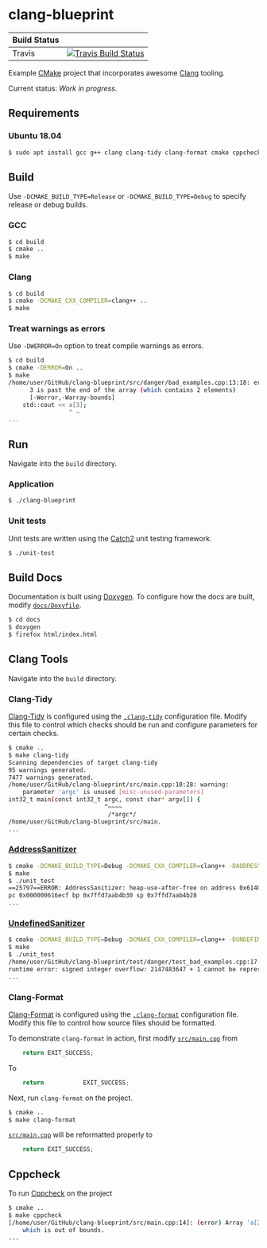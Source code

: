 # clang-blueprint

| Build Status |                                                                                |
|--------------|--------------------------------------------------------------------------------|
| Travis       | [![Travis Build Status][travis-build-status-svg]][travis-build-status]         |

Example [CMake](https://cmake.org/)  project that incorporates awesome 
[Clang](https://clang.llvm.org/) tooling.

Current status: *Work in progress*.

## Requirements

### Ubuntu 18.04

```bash
$ sudo apt install gcc g++ clang clang-tidy clang-format cmake cppcheck doxygen graphviz
```

## Build

Use `-DCMAKE_BUILD_TYPE=Release` or `-DCMAKE_BUILD_TYPE=Debug` to specify release or debug builds.

### GCC

```bash
$ cd build
$ cmake ..
$ make
```

### Clang

```bash
$ cd build
$ cmake -DCMAKE_CXX_COMPILER=clang++ ..
$ make
```

### Treat warnings as errors

Use `-DWERROR=On` option to treat compile warnings as errors.

```bash
$ cd build
$ cmake -DERROR=On ..
$ make
/home/user/GitHub/clang-blueprint/src/danger/bad_examples.cpp:13:18: error: array index
      3 is past the end of the array (which contains 2 elements)
      [-Werror,-Warray-bounds]
    std::cout << a[3];
                 ^ ~
...
```

## Run

Navigate into the `build` directory.

### Application

```bash
$ ./clang-blueprint
```

### Unit tests

Unit tests are written using the [Catch2](https://github.com/catchorg/Catch2/) unit testing
framework.

```bash
$ ./unit-test
```

## Build Docs

Documentation is built using [Doxygen](www.doxygen.org/). To configure how the docs are built,
modify [`docs/Doxyfile`](docs/Doxyfile).

```bash
$ cd docs
$ doxygen
$ firefox html/index.html
```

## Clang Tools

Navigate into the `build` directory.

### Clang-Tidy

[Clang-Tidy](http://clang.llvm.org/extra/clang-tidy/) is configured using the 
[`.clang-tidy`](.clang-tidy) configuration file. Modify this file to control which checks should 
be run and configure parameters for certain checks.

```bash
$ cmake ..
$ make clang-tidy
Scanning dependencies of target clang-tidy
95 warnings generated.
7477 warnings generated.
/home/user/GitHub/clang-blueprint/src/main.cpp:10:28: warning: 
    parameter 'argc' is unused [misc-unused-parameters]
int32_t main(const int32_t argc, const char* argv[]) {
                           ^~~~~
                            /*argc*/
/home/user/GitHub/clang-blueprint/src/main.
...
```

### [AddressSanitizer](https://clang.llvm.org/docs/AddressSanitizer.html)

```bash
$ cmake -DCMAKE_BUILD_TYPE=Debug -DCMAKE_CXX_COMPILER=clang++ -DADDRESS_SANITIZER=On ..
$ make
$ ./unit_test
==25797==ERROR: AddressSanitizer: heap-use-after-free on address 0x61400000024c at 
pc 0x000000616ecf bp 0x7ffd7aab4b30 sp 0x7ffd7aab4b28
...
```

### [UndefinedSanitizer](https://clang.llvm.org/docs/UndefinedBehaviorSanitizer.html)

```bash
$ cmake -DCMAKE_BUILD_TYPE=Debug -DCMAKE_CXX_COMPILER=clang++ -DUNDEFINED_SANITIZER=On ..
$ make
$ ./unit_test
/home/user/GitHub/clang-blueprint/test/danger/test_bad_examples.cpp:17:7: 
runtime error: signed integer overflow: 2147483647 + 1 cannot be represented in type 'int'
...
```

### Clang-Format

[Clang-Format](https://clang.llvm.org/docs/ClangFormat.html) is configured using 
the [`.clang-format`](.clang-format) configuration file. Modify this file to control how source 
files should be formatted.

To demonstrate `clang-format` in action, first modify [`src/main.cpp`](src/main.cpp) from

```cpp
    return EXIT_SUCCESS;
```

To

```cpp
    return           EXIT_SUCCESS;
```

Next, run `clang-format` on the project.

```bash
$ cmake ..
$ make clang-format
```

[`src/main.cpp`](src/main.cpp) will be reformatted properly to

```cpp
    return EXIT_SUCCESS;
```

## Cppcheck

To run [Cppcheck](http://cppcheck.sourceforge.net/) on the project

```bash
$ cmake ..
$ make cppcheck
[/home/user/GitHub/clang-blueprint/src/main.cpp:14]: (error) Array 'a[2]' accessed at index 3, 
    which is out of bounds.
...
```

<!-- Badges -->
[travis-build-status]: https://travis-ci.org/johnthagen/clang-blueprint
[travis-build-status-svg]: https://travis-ci.org/johnthagen/clang-blueprint.svg?branch=master
